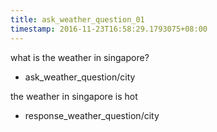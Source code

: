 ```yaml
---
title: ask_weather_question_01
timestamp: 2016-11-23T16:58:29.1793075+08:00
---
```


what is the weather in singapore?
* ask_weather_question/city

the weather in singapore is hot
* response_weather_question/city
